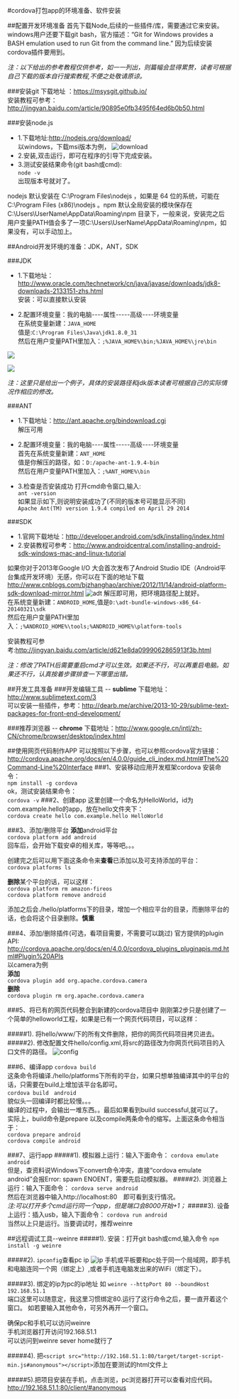 #cordova打包app的环境准备、软件安装


##配置开发环境准备
首先下载Node,后续的一些插件/库，需要通过它来安装。 windows用户还要下载git bash，官方描述：“Git for Windows provides a BASH emulation used to run Git from the command line.” 因为后续安装cordova插件要用到。

*注：以下给出的参考教程仅供参考，如一一列出，则篇幅会显得累赘，读者可根据自己下载的版本自行搜索教程,不便之处敬请原谅。*

###安装git
下载地址 ：https://msysgit.github.io/<br>
安装教程可参考：http://jingyan.baidu.com/article/90895e0fb3495f64ed6b0b50.html

###安装node.js
 * 1.下载地址:http://nodejs.org/download/<br>
以windows，下载msi版本为例，
![download](Image.png)
 * 2.安装,双击运行，即可在程序的引导下完成安装。
 * 3.测试安装结果命令(git bash或cmd):<br>
`node -v`<br>
出现版本号就对了。

nodejs 默认安装在 C:\Program Files\nodejs ，如果是 64 位的系统，可能在 C:\Program Files (x86)\nodejs 。npm 默认全局安装的模块保存在 C:\Users\UserName\AppData\Roaming\npm 目录下，一般来说，安装完之后用户变量PATH值会多了一项C:\Users\UserName\AppData\Roaming\npm，如果没有，可以手动加上。


##Android开发环境的准备：JDK，ANT，SDK

###JDK
 * 1.下载地址：http://www.oracle.com/technetwork/cn/java/javase/downloads/jdk8-downloads-2133151-zhs.html<br>
安装：可以直接默认安装

 * 2.配置环境变量：我的电脑----属性-----高级----环境变量<br>
在系统变量新建：`JAVA_HOME`<br>
值是:`C:\Program Files\Java\jdk1.8.0_31`<br>
然后在用户变量PATH里加入：`;%JAVA_HOME%\bin;%JAVA_HOME%\jre\bin`

![](Image4.png)

![](Image5.png)

*注：这里只是给出一个例子，具体的安装路径和jdk版本读者可根据自己的实际情况作相应的修改。*

###ANT
 * 1.下载地址：http://ant.apache.org/bindownload.cgi<br>
解压可用

 * 2.配置环境变量：我的电脑----属性-----高级----环境变量<br>
首先在系统变量新建：`ANT_HOME`<br>
值是你解压的路径，如：`D:/apache-ant-1.9.4-bin`<br>
然后在用户变量PATH里加入：`;%ANT_HOME%\bin`

 * 3.检查是否安装成功
打开cmd命令窗口,输入:<br>
 `ant -version`<br>
如果显示如下,则说明安装成功了(不同的版本号可能显示不同)<br>
`Apache Ant(TM) version 1.9.4 compiled on April 29 2014`


###SDK
 * 1.官网下载地址：http://developer.android.com/sdk/installing/index.html
 * 2.安装教程可参考：http://www.androidcentral.com/installing-android-sdk-windows-mac-and-linux-tutorial

如果你对于2013年Google I/O 大会首次发布了Android Studio IDE（Android平台集成开发环境）无感，你可以在下面的地址下载
http://www.cnblogs.com/bjzhanghao/archive/2012/11/14/android-platform-sdk-download-mirror.html
![adt](Image3.png)
解压即可用，把环境路径配上就好。<br>
在系统变量新建：`ANDROID_HOME`,值是`D:\adt-bundle-windows-x86_64-20140321\sdk`<br>
然后在用户变量PATH里加入：`;%ANDROID_HOME%\tools;%ANDROID_HOME%\platform-tools`

安装教程可参考:http://jingyan.baidu.com/article/d621e8da0999062865913f3b.html

*注：修改了PATH后需要重启cmd才可以生效。如果还不行，可以再重启电脑。如果还不行，认真按着步骤排查一下哪里出错。*

##开发工具准备
###开发编辑工具 -- **sublime**
下载地址：http://www.sublimetext.com/3<br>
可以安装一些插件，参考：http://dearb.me/archive/2013-10-29/sublime-text-packages-for-front-end-development/

###推荐浏览器 -- **chrome**
下载地址：http://www.google.cn/intl/zh-CN/chrome/browser/desktop/index.html


##使用网页代码制作APP
可以按照以下步骤，也可以参照cordova官方链接：
http://cordova.apache.org/docs/en/4.0.0/guide_cli_index.md.html#The%20Command-Line%20Interface
###1、安装移动应用开发框架cordova
安装命令：<br>
`npm install -g cordova`<br>
ok，测试安装结果命令：<br>
`cordova -v`
###2、创建app
这里创建一个命名为HelloWorld，id为com.example.hello的app，放在hello文件夹下：<br>
`cordova create hello com.example.hello HelloWorld`

###3、添加/删除平台
**添加**android平台<br>
`cordova platform add android`<br>
回车后，会开始下载安卓的相关库，等等吧。。。<br>

创建完之后可以用下面这条命令来**查看**已添加以及可支持添加的平台：<br>
`cordova platforms ls`<br>

**删除**某个平台的话，可以这样：<br>
`cordova platform rm amazon-fireos`<br>
`cordova platform remove android`<br>

添加之后会./hello/platforms下的目录，增加一个相应平台的目录，而删除平台的话，也会将这个目录删除。**慎重**

###4、添加/删除插件(可选，看项目需要，不需要可以跳过)
官方提供的plugin API:<br>
http://cordova.apache.org/docs/en/4.0.0/cordova_plugins_pluginapis.md.html#Plugin%20APIs<br>
以camera为例<br>
**添加**<br>
`cordova plugin add org.apache.cordova.camera`<br>
**删除**<br>
`cordova plugin rm org.apache.cordova.camera`<br>

###5、将已有的网页代码整合到新建的cordova项目中
刚刚第2步只是创建了一个简单的helloworld工程，如果是已有一个网页代码项目，可以这样：

#####1). 将hello/www/下的所有文件删除，把你的网页代码项目拷贝进去。
#####2). 修改配置文件hello/config.xml,将src的路径改为你网页代码项目的入口文件的路径。
![config](Image2.png)

###6、编译app
`cordova build`<br>
这条命令将编译./hello/platforms下所有的平台，如果只想单独编译其中的平台的话，只需要在build上增加该平台名即可。<br>
`cordova build　android`<br>
貌似头一回编译时都比较慢。。。<br>
编译的过程中，会输出一堆东西。。最后如果看到build successful,就可以了。<br>
实际上，build命令是prepare 以及compile两条命令的缩写。上面这条命令相当于：<br>
 `cordova prepare android`<br>
 `cordova compile android`<br>

###7、运行app
#####1). 模拟器上运行：输入下面命令：
`cordova emulate android`<br>
但是，查资料说Windows下convert命令冲突，直接“cordova emulate android”会报Error: spawn ENOENT，需要先启动模拟器。
#####2). 浏览器上运行：输入下面命令：
`cordova serve android`<br>
然后在浏览器中输入http://localhost:80　即可看到支行情况。<br>
*注:可以打开多个cmd运行同一个app，但是端口会8000开始+1；*
#####3). 设备上运行：插入usb，输入下面命令：
`cordova run android`<br>
当然以上只是运行。当要调试时，推荐weinre

##远程调试工具--weinre
#####1). 安装：打开git bash或cmd,输入命令
`npm install -g weinre` 

#####2). `ipconfig`查看pc ip 
![ip](Image1.png)
手机或平板要和pc处于同一个局域网，即手机和电脑连同一个网（绑定上）,或者手机连电脑发出来的WiFi（绑定下）。

#####3). 绑定的ip为pc的ip地址
如 `weinre --httpPort 80 --boundHost 192.168.51.1`<br>
端口这里可以随意定，我这里习惯绑定80.运行了这行命令之后，要一直开着这个窗口。
如若要输入其他命令，可另外再开一个窗口。

确保pc和手机可以访问weinre<br>
手机浏览器打开访问192.168.51.1<br>
可以访问到weinre sever home就行了<br>

#####4). 把`<script src="http://192.168.51.1:80/target/target-script-min.js#anonymous"></script>`添加在要测试的html文件上

#####5).把项目安装在手机，点击浏览，pc浏览器打开可以查看对应代码。<br>
http://192.168.51.1:80/client/#anonymous

